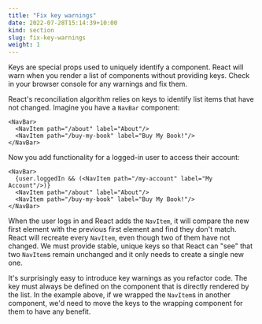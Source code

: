 ```yaml
---
title: "Fix key warnings"
date: 2022-07-28T15:14:39+10:00
kind: section
slug: fix-key-warnings
weight: 1
---
```


Keys are special props used to uniquely identify a component. React will warn when you render a list of components without providing keys. Check in your browser console for any warnings and fix them.

React's reconciliation algorithm relies on keys to identify list items that have not changed. Imagine you have a `NavBar` component:

```React
<NavBar>
  <NavItem path="/about" label="About"/>
  <NavItem path="/buy-my-book" label="Buy My Book!"/>
</NavBar>
```

Now you add functionality for a logged-in user to access their account:

```React
<NavBar>
  {user.loggedIn && (<NavItem path="/my-account" label="My Account"/>)}
  <NavItem path="/about" label="About"/>
  <NavItem path="/buy-my-book" label="Buy My Book!"/>
</NavBar>
```

When the user logs in and React adds the `NavItem`, it will compare the new first element with the previous first element and find they don't match. React will recreate every `NavItem`, even though two of them have not changed. We must provide stable, unique keys so that React can "see" that two `NavItem`s remain unchanged and it only needs to create a single new one.

It's surprisingly easy to introduce key warnings as you refactor code. The key must always be defined on the component that is directly rendered by the list. In the example above, if we wrapped the `NavItem`s in another component, we'd need to move the keys to the wrapping component for them to have any benefit.
